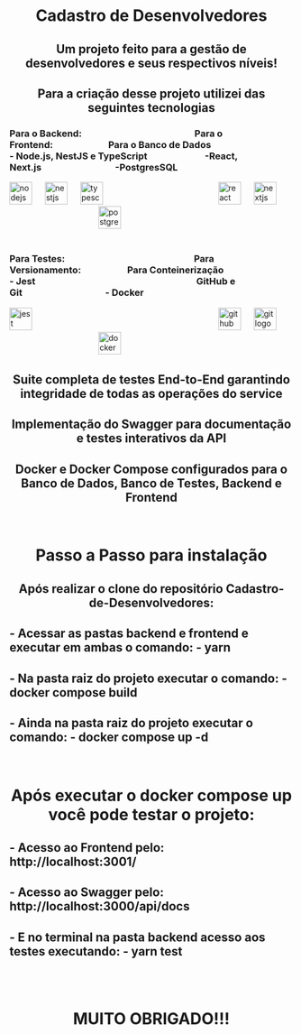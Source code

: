 <h1 align="center">Cadastro de Desenvolvedores</h1>

<h2 align="center">Um projeto feito para a gestão de desenvolvedores e seus respectivos níveis!</h2>


<h2 align="center">Para a criação desse projeto utilizei das seguintes tecnologias</h2>

  <div>
    <h3>
      Para o Backend: &emsp;&emsp;&emsp;&emsp;&emsp;&emsp;&emsp;&emsp;&emsp;&emsp;&emsp;&emsp;Para o Frontend:&emsp;&emsp;&emsp;&emsp;&emsp;&emsp;Para o Banco de Dados
      <br> - Node.js, NestJS e TypeScript &emsp;&emsp;&emsp;&emsp;&emsp;&emsp;-React, Next.js&emsp;&emsp;&emsp;&emsp;&emsp;&emsp;&emsp;&emsp;-PostgresSQL</h3>
    <img src="https://cdn.jsdelivr.net/gh/devicons/devicon/icons/nodejs/nodejs-original.svg" height="40" alt="nodejs logo"  />
    <img width="15" />
    <img src="https://cdn.jsdelivr.net/gh/devicons/devicon/icons/nestjs/nestjs-original.svg" height="40" alt="nestjs logo"  />
    <img width="15" />
    <img src="https://cdn.jsdelivr.net/gh/devicons/devicon/icons/typescript/typescript-original.svg" height="40" alt="typescript logo"  />
    <img width="15" />&emsp;&emsp;&emsp;&emsp;&emsp;&emsp;&emsp;&emsp;&emsp;&emsp;&emsp;&emsp;&emsp;
    <img src="https://cdn.jsdelivr.net/gh/devicons/devicon/icons/react/react-original.svg" height="40" alt="react logo"  />
    <img width="15" />
    <img src="https://cdn.jsdelivr.net/gh/devicons/devicon/icons/nextjs/nextjs-original.svg" height="40" alt="nextjs logo"  />
    <img width="15" />&emsp;&emsp;&emsp;&emsp;&emsp;&emsp;&emsp;&emsp;&emsp;&emsp;&emsp;
    <img src="https://cdn.jsdelivr.net/gh/devicons/devicon/icons/postgresql/postgresql-original.svg" height="40" alt="postgresql logo"  />
  </div><br />

<div>
  <h3 align="left">Para Testes:&emsp;&emsp;&emsp;&emsp;&emsp;&emsp;&emsp;&emsp;&emsp;&emsp;&emsp;&emsp;&emsp;&emsp;Para Versionamento:&emsp;&emsp;&emsp;&emsp;&emsp;Para Conteinerização
    <br> - Jest &emsp;&emsp;&emsp;&emsp;&emsp;&emsp;&emsp;&emsp;&emsp;&emsp;&emsp;&emsp;&emsp;&emsp;&emsp;&emsp;&emsp; GitHub e Git&emsp;&emsp;&emsp;&emsp;&emsp;&emsp;&emsp;&emsp;&emsp;- Docker</h3>
    <img src="https://cdn.jsdelivr.net/gh/devicons/devicon/icons/jest/jest-plain.svg" height="40" alt="jest logo"  /> 
    <img width="15" />&emsp;&emsp;&emsp;&emsp;&emsp;&emsp;&emsp;&emsp;&emsp;&emsp;&emsp;&emsp;&emsp;&emsp;&emsp;&emsp;&emsp;&emsp;&emsp;&emsp;&emsp;&emsp;
    <img src="https://cdn.jsdelivr.net/gh/devicons/devicon/icons/github/github-original.svg" height="40" alt="github logo"  />
    <img width="15" />
    <img src="https://cdn.jsdelivr.net/gh/devicons/devicon/icons/git/git-original.svg" height="40" alt="git logo"  />
    <img width="15" />&emsp;&emsp;&emsp;&emsp;&emsp;&emsp;&emsp;&emsp;&emsp;&emsp;&emsp;
    <img src="https://cdn.jsdelivr.net/gh/devicons/devicon/icons/docker/docker-original.svg" height="40" alt="docker logo"  /> 
</div>
<h2></h2>
<h2 align="center">Suite completa de testes End-to-End garantindo integridade de todas as operações do service</h2>
<h2 align="center">Implementação do Swagger para documentação e testes interativos da API</h2>
<h2 align="center">Docker e Docker Compose configurados para o Banco de Dados, Banco de Testes, Backend e Frontend</h2>
<br />
<h1 align="center">Passo a Passo para instalação</h1>
<h2 align="center">Após realizar o clone do repositório Cadastro-de-Desenvolvedores:</h2>
<h2 align="left">- Acessar as pastas backend e frontend e executar em ambas o comando: - yarn</h2>
<h2 align="left">- Na pasta raiz do projeto executar o comando: - docker compose build</h2>
<h2 align="left">- Ainda na pasta raiz do projeto executar o comando: - docker compose up -d</h2>
<br />
<h1 align="center">Após executar o docker compose up você pode testar o projeto:</h1>
<h2 align="left">- Acesso ao Frontend pelo: http://localhost:3001/</h2>
<h2 align="left">- Acesso ao Swagger pelo: http://localhost:3000/api/docs</h2>
<h2 align="left">- E no terminal na pasta backend acesso aos testes executando: - yarn test</h2>
<br />
<br />
<h1 align="center">MUITO OBRIGADO!!!</h1>
